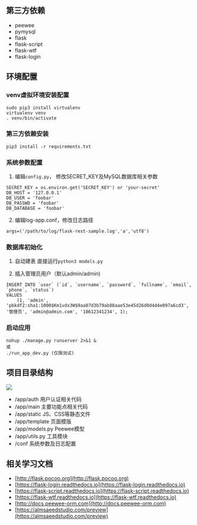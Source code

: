 ## 第三方依赖
- peewee
- pymysql
- flask
- flask-script
- flask-wtf
- flask-login

## 环境配置
### venv虚拟环境安装配置
```
sudo pip3 install virtualenv
virtualenv venv
. venv/bin/activate
```

### 第三方依赖安装
```
pip3 install -r requirements.txt

```
### 系统参数配置
1. 编辑`config.py`， 修改SECRET_KEY及MySQL数据库相关参数
```
SECRET_KEY = os.environ.get('SECRET_KEY') or 'your-secret'
DB_HOST = '127.0.0.1'
DB_USER = 'foobar'
DB_PASSWD = 'foobar'
DB_DATABASE = 'foobar'
```

2. 编辑log-app.conf，修改日志路径
```
args=('/path/to/log/flask-rest-sample.log','a','utf8')
```

### 数据库初始化
1. 自动建表
直接运行`python3 models.py`

2. 插入管理员用户（默认admin/admin)
```
INSERT INTO `user` (`id`, `username`, `password`, `fullname`, `email`, `phone`, `status`)
VALUES
	(1, 'admin', 'pbkdf2:sha1:1000$Km1vdx3W$9aa07d3b79ab88aae53e45d26d0d4d4e097a6cd3', '管理员', 'admin@admin.com', '18612341234', 1);
```

### 启动应用
```
nohup ./manage.py runserver 2>&1 &
或
./run_app_dev.py (仅限测试)
```


## 项目目录结构
![](http://oh0ra6igz.bkt.clouddn.com/963uh.jpg)  
- /app/auth  用户认证相关代码
- /app/main  主要功能点相关代码
- /app/static  JS、CSS等静态文件
- /app/template  页面模版
- /app/models.py  Peewee模型
- /app/utils.py  工具模块
- /conf  系统参数及日志配置


## 相关学习文档
- [http://flask.pocoo.org](http://flask.pocoo.org)
- [https://flask-login.readthedocs.io](https://flask-login.readthedocs.io)
- [https://flask-script.readthedocs.io](https://flask-script.readthedocs.io)
- [https://flask-wtf.readthedocs.io](https://flask-wtf.readthedocs.io)
- [http://docs.peewee-orm.com](http://docs.peewee-orm.com)
- [https://almsaeedstudio.com/preview](https://almsaeedstudio.com/preview)
